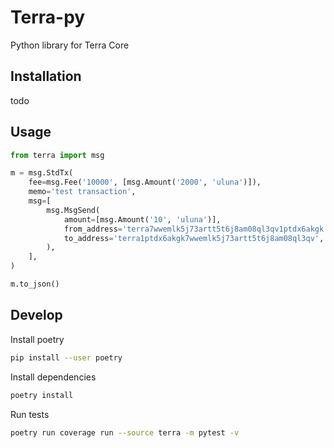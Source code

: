 # Terra-py

Python library for Terra Core

## Installation

todo

## Usage

```python
from terra import msg

m = msg.StdTx(
    fee=msg.Fee('10000', [msg.Amount('2000', 'uluna')]),
    memo='test transaction',
    msg=[
        msg.MsgSend(
            amount=[msg.Amount('10', 'uluna')],
            from_address='terra7wwemlk5j73artt5t6j8am08ql3qv1ptdx6akgk',
            to_address='terra1ptdx6akgk7wwemlk5j73artt5t6j8am08ql3qv',
        ),
    ],
)

m.to_json()
```

## Develop

Install poetry

```bash
pip install --user poetry
```

Install dependencies

```bash
poetry install
```

Run tests

```bash
poetry run coverage run --source terra -m pytest -v
```
